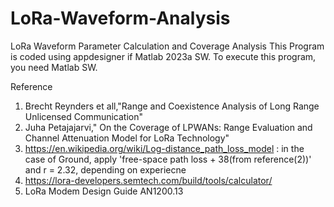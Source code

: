 # LoRa-Waveform-Analysis
LoRa Waveform Parameter Calculation and Coverage Analysis
This Program is coded using appdesigner if Matlab 2023a SW.
To execute this program, you need Matlab SW.

Reference
  1. Brecht Reynders et all,"Range and Coexistence Analysis of Long Range Unlicensed Communication"
  2. Juha Petajajarvi," On the Coverage of LPWANs: Range Evaluation and Channel Attenuation Model for LoRa Technology"
  3. https://en.wikipedia.org/wiki/Log-distance_path_loss_model : in the case of Ground, apply 'free-space path loss + 38(from reference(2))' and r = 2.32, depending on experiecne
  4. https://lora-developers.semtech.com/build/tools/calculator/
  5. LoRa Modem Design Guide AN1200.13
